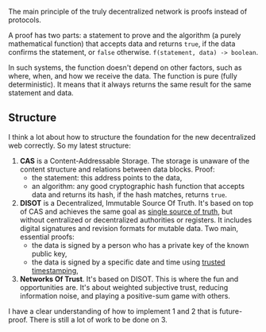 The main principle of the truly decentralized network is proofs instead of protocols.

A proof has two parts: a statement to prove and the algorithm (a purely mathematical function) that accepts data and returns `true`, if the data confirms the statement, or `false` otherwise. `f(statement, data) -> boolean`.

In such systems, the function doesn't depend on other factors, such as where, when, and how we receive the data. The function is pure (fully deterministic). It means that it always returns the same result for the same statement and data.

## Structure

I think a lot about how to structure the foundation for the new decentralized web correctly. So my latest structure:

1. **CAS** is a Content-Addressable Storage. The storage is unaware of the content structure and relations between data blocks. Proof:
   - the statement: this address points to the data,
   - an algorithm: any good cryptographic hash function that accepts data and returns its hash, if the hash matches, returns `true`.
3. **DISOT** is a Decentralized, Immutable Source Of Truth. It's based on top of CAS and achieves the same goal as [single source of truth](https://en.wikipedia.org/wiki/Single_source_of_truth), but without centralized or decentralized authorities or registers. It includes digital signatures and revision formats for mutable data. Two main, essential proofs:
   - the data is signed by a person who has a private key of the known public key,
   - the data is signed by a specific date and time using [trusted timestamping](https://en.wikipedia.org/wiki/Trusted_timestamping),
5. **Networks Of Trust**. It's based on DISOT. This is where the fun and opportunities are. It's about weighted subjective trust, reducing information noise, and playing a positive-sum game with others.

I have a clear understanding of how to implement 1 and 2 that is future-proof. There is still a lot of work to be done on 3. 
